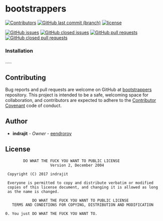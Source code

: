 # bootstrappers 

[![Contributors](https://img.shields.io/github/contributors/eendroroy/bootstrappers.svg)](https://github.com/eendroroy/bootstrappers/graphs/contributors)
[![GitHub last commit (branch)](https://img.shields.io/github/last-commit/eendroroy/bootstrappers/master.svg)](https://github.com/eendroroy/bootstrappers)
[![license](https://img.shields.io/github/license/eendroroy/bootstrappers.svg)](https://github.com/eendroroy/bootstrappers/blob/master/LICENSE)

[![GitHub issues](https://img.shields.io/github/issues/eendroroy/bootstrappers.svg)](https://github.com/eendroroy/bootstrappers/issues)
[![GitHub closed issues](https://img.shields.io/github/issues-closed/eendroroy/bootstrappers.svg)](https://github.com/eendroroy/bootstrappers/issues?q=is%3Aissue+is%3Aclosed)
[![GitHub pull requests](https://img.shields.io/github/issues-pr/eendroroy/bootstrappers.svg)](https://github.com/eendroroy/bootstrappers/pulls)
[![GitHub closed pull requests](https://img.shields.io/github/issues-pr-closed/eendroroy/bootstrappers.svg)](https://github.com/eendroroy/bootstrappers/pulls?q=is%3Apr+is%3Aclosed)

### Installation

.....

## Contributing

Bug reports and pull requests are welcome on GitHub at [bootstrappers](https://github.com/eendroroy/bootstrappers) repository.
This project is intended to be a safe, welcoming space for collaboration, and contributors are expected to adhere to the [Contributor Covenant](http://contributor-covenant.org) code of conduct.

## Author

* **indrajit** - *Owner* - [eendroroy](https://github.com/eendroroy)

## License

```
        DO WHAT THE FUCK YOU WANT TO PUBLIC LICENSE
                    Version 2, December 2004

 Copyright (C) 2017 indrajit

 Everyone is permitted to copy and distribute verbatim or modified
 copies of this license document, and changing it is allowed as long
 as the name is changed.

            DO WHAT THE FUCK YOU WANT TO PUBLIC LICENSE
   TERMS AND CONDITIONS FOR COPYING, DISTRIBUTION AND MODIFICATION

0. You just DO WHAT THE FUCK YOU WANT TO.
```
